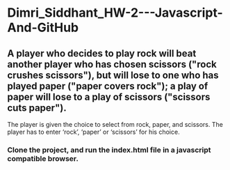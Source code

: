 # Dimri_Siddhant_HW-2---Javascript-And-GitHub

## A player who decides to play rock will beat another player who has chosen scissors ("rock crushes scissors"), but will lose to one who has played paper ("paper covers rock"); a play of paper will lose to a play of scissors ("scissors cuts paper").

The player is given the choice to select from rock, paper, and scissors.
The player has to enter ‘rock’, ‘paper’ or ‘scissors’ for his choice.
 
### Clone the project, and run the index.html file in a javascript compatible browser.
